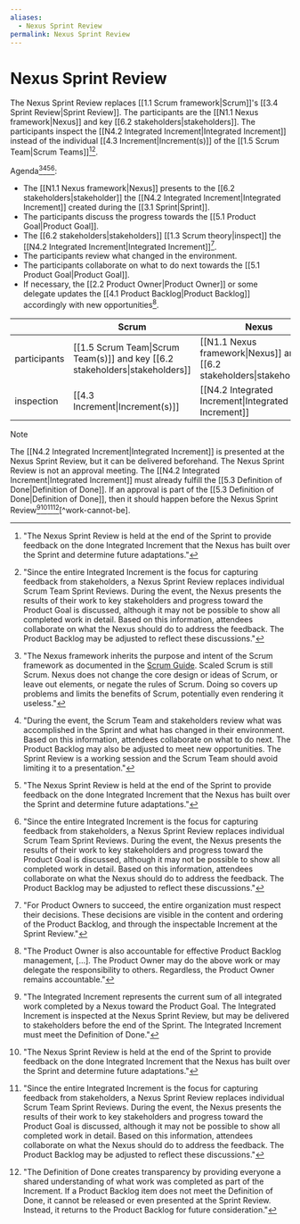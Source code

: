 ```yaml
---
aliases:
  - Nexus Sprint Review
permalink: Nexus Sprint Review
---
```

# Nexus Sprint Review

The Nexus Sprint Review replaces [[1.1 Scrum framework|Scrum]]'s [[3.4 Sprint Review|Sprint Review]]. The participants are the [[N1.1 Nexus framework|Nexus]] and key [[6.2 stakeholders|stakeholders]]. The participants inspect the [[N4.2 Integrated Increment|Integrated Increment]] instead of the individual [[4.3 Increment|Increment(s)]] of the [[1.5 Scrum Team|Scrum Teams]][^nexus-review-end-of-sprint][^since-entire-integrated].

Agenda[^nexus-inherits-scrum][^during-the-event][^nexus-review-end-of-sprint][^since-entire-integrated]:
- The [[N1.1 Nexus framework|Nexus]] presents to the [[6.2 stakeholders|stakeholder]] the [[N4.2 Integrated Increment|Integrated Increment]] created during the [[3.1 Sprint|Sprint]].
- The participants discuss the progress towards the [[5.1 Product Goal|Product Goal]].
- The [[6.2 stakeholders|stakeholders]] [[1.3 Scrum theory|inspect]] the [[N4.2 Integrated Increment|Integrated Increment]][^for-po-succeed].
- The participants review what changed in the environment.
- The participants collaborate on what to do next towards the [[5.1 Product Goal|Product Goal]].
- If necessary, the [[2.2 Product Owner|Product Owner]] or some delegate updates the [[4.1 Product Backlog|Product Backlog]] accordingly with new opportunities[^po-accountable-product-backlog].

|              | Scrum                                                                        | Nexus                                                                      |
| ------------ | ---------------------------------------------------------------------------- | -------------------------------------------------------------------------- |
| participants | [[1.5 Scrum Team\|Scrum Team(s)]] and key [[6.2 stakeholders\|stakeholders]] | [[N1.1 Nexus framework\|Nexus]] and key [[6.2 stakeholders\|stakeholders]] |
| inspection   | [[4.3 Increment\|Increment(s)]]                                              | [[N4.2 Integrated Increment\|Integrated Increment]]                        |

> [!note]
> The [[N4.2 Integrated Increment|Integrated Increment]] is presented at the Nexus Sprint Review, but it can be delivered beforehand. The Nexus Sprint Review is not an approval meeting. The [[N4.2 Integrated Increment|Integrated Increment]] must already fulfill the [[5.3 Definition of Done|Definition of Done]]. If an approval is part of the [[5.3 Definition of Done|Definition of Done]], then it should happen before the Nexus Sprint Review[^represents-current-sum][^nexus-review-end-of-sprint][^since-entire-integrated][^dod-creates-transparency][^work-cannot-be].

[^nexus-inherits-scrum]: "The Nexus framework inherits the purpose and intent of the Scrum framework as documented in the [Scrum Guide](https://www.scrumguides.org/). Scaled Scrum is still Scrum. Nexus does not change the core design or ideas of Scrum, or leave out elements, or negate the rules of Scrum. Doing so covers up problems and limits the benefits of Scrum, potentially even rendering it useless."[^nexus-guide-2021]

[^nexus-review-end-of-sprint]: "The Nexus Sprint Review is held at the end of the Sprint to provide feedback on the done Integrated Increment that the Nexus has built over the Sprint and determine future adaptations."[^nexus-guide-2021]

[^since-entire-integrated]: "Since the entire Integrated Increment is the focus for capturing feedback from stakeholders, a Nexus Sprint Review replaces individual Scrum Team Sprint Reviews. During the event, the Nexus presents the results of their work to key stakeholders and progress toward the Product Goal is discussed, although it may not be possible to show all completed work in detail. Based on this information, attendees collaborate on what the Nexus should do to address the feedback. The Product Backlog may be adjusted to reflect these discussions."[^nexus-guide-2021]

[^nexus-review-end-of-sprint]: "The Nexus Sprint Review is held at the end of the Sprint to provide feedback on the done Integrated Increment that the Nexus has built over the Sprint and determine future adaptations."[^nexus-guide-2021]

[^represents-current-sum]: "The Integrated Increment represents the current sum of all integrated work completed by a Nexus toward the Product Goal. The Integrated Increment is inspected at the Nexus Sprint Review, but may be delivered to stakeholders before the end of the Sprint. The Integrated Increment must meet the Definition of Done."[^nexus-guide-2021]

[^nexus-guide-2021]: [[N1.2 Nexus Guide|Nexus Guide (2021)]]

[^purpose-sprint-review]: "The purpose of the Sprint Review is to inspect the outcome of the Sprint and determine future adaptations. The Scrum Team presents the results of their work to key stakeholders and progress toward the Product Goal is discussed."[^scrum-guide-2020]

[^during-the-event]: "During the event, the Scrum Team and stakeholders review what was accomplished in the Sprint and what has changed in their environment. Based on this information, attendees collaborate on what to do next. The Product Backlog may also be adjusted to meet new opportunities. The Sprint Review is a working session and the Scrum Team should avoid limiting it to a presentation."[^scrum-guide-2020]

[^sprint-review-second-last]: "The Sprint Review is the second to last event of the Sprint and is timeboxed to a maximum of four hours for a one-month Sprint. For shorter Sprints, the event is usually shorter."[^scrum-guide-2020]

[^for-po-succeed]:"For Product Owners to succeed, the entire organization must respect their decisions. These decisions are visible in the content and ordering of the Product Backlog, and through the inspectable Increment at the Sprint Review."[^scrum-guide-2020]

[^po-accountable-product-backlog]: "The Product Owner is also accountable for effective Product Backlog management, \[...\]. The Product Owner may do the above work or may delegate the responsibility to others. Regardless, the Product Owner remains accountable."[^scrum-guide-2020]

[^dod-creates-transparency]: "The Definition of Done creates transparency by providing everyone a shared understanding of what work was completed as part of the Increment. If a Product Backlog item does not meet the Definition of Done, it cannot be released or even presented at the Sprint Review. Instead, it returns to the Product Backlog for future consideration."[^scrum-guide-2020]

[^scrum-guide-2020]: [[1.2 Scrum Guide|Scrum Guide (2020)]]
